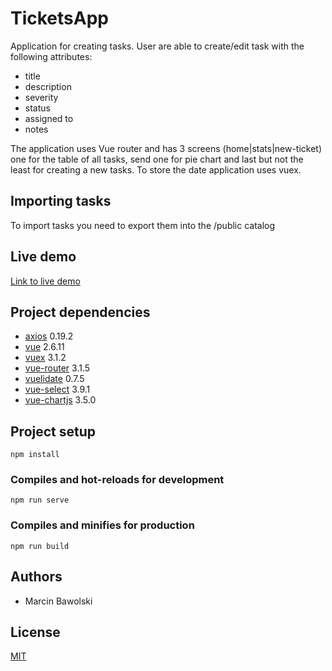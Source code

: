# TicketsApp

Application for creating tasks. User are able to create/edit task with the following attributes: 
- title
- description
- severity
- status
- assigned to
- notes

The application uses Vue router and has 3 screens (home|stats|new-ticket) one for the table of all tasks, send one for pie chart and last but not the least for creating a new tasks. To store the date application uses vuex.  

## Importing tasks 
To import tasks you need to export them into the /public catalog


## Live demo 
[Link to live demo](#)


## Project dependencies

- [axios](https://github.com/axios/axios) 0.19.2 
- [vue](https://vuejs.org/) 2.6.11
- [vuex](https://vuex.vuejs.org/) 3.1.2
- [vue-router](https://router.vuejs.org/) 3.1.5
- [vuelidate](https://vuelidate.js.org/) 0.7.5
- [vue-select](https://vue-select.org/) 3.9.1
- [vue-chartjs](https://vue-chartjs.org/) 3.5.0


## Project setup
```
npm install
```

### Compiles and hot-reloads for development
```
npm run serve
```

### Compiles and minifies for production
```
npm run build
```

## Authors
- Marcin Bawolski

## License
[MIT](https://choosealicense.com/licenses/mit/)